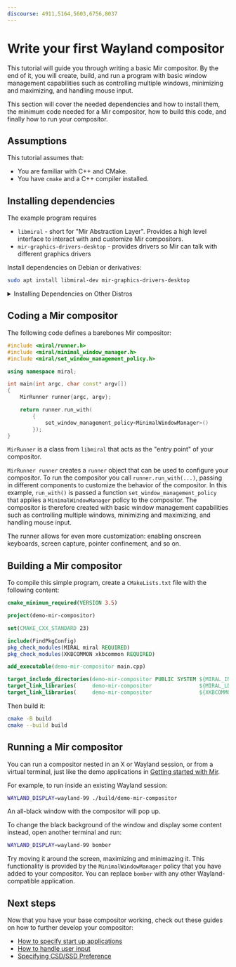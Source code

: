```yaml
---
discourse: 4911,5164,5603,6756,8037
---
```


# Write your first Wayland compositor
This tutorial will guide you through writing a basic Mir compositor. By the end of it, you will create, build, and run a program with basic window management
capabilities such as controlling multiple windows, minimizing and maximizing, and handling mouse input. 

This section will cover the needed dependencies and how to install them, the
minimum code needed for a Mir compositor, how to build this code, and finally
how to run your compositor.

## Assumptions

This tutorial assumes that:

* You are familiar with C++ and CMake.
* You have `cmake` and a C++ compiler installed.

## Installing dependencies

The example program requires 
* `libmiral` - short for "Mir Abstraction Layer". Provides a high level interface to interact with and customize Mir compositors.
* `mir-graphics-drivers-desktop` - provides drivers so Mir can talk with different graphics drivers

Install dependencies on Debian or derivatives:
```sh
sudo apt install libmiral-dev mir-graphics-drivers-desktop
```

<details>
<summary> Installing Dependencies on Other Distros </summary>

Instal dependencies on Fedora:
```sh
sudo dnf install mir-devel libxkbcommon
```
Install dependencies on Alpine:
```sh
sudo apk add mir-dev
```
</details>


## Coding a Mir compositor

The following code defines a barebones Mir compositor:

```cpp
#include <miral/runner.h>
#include <miral/minimal_window_manager.h>
#include <miral/set_window_management_policy.h>

using namespace miral;

int main(int argc, char const* argv[])
{
    MirRunner runner{argc, argv};

    return runner.run_with(
        {
            set_window_management_policy<MinimalWindowManager>()
        });
}
```


`MirRunner` is a class from `libmiral` that acts as the "entry point" of your compositor.

`MirRunner runner` creates a `runner` object that can be used to configure your compositor.  To run the compositor you call `runner.run_with(...)`, passing in different components to customize the behavior of the compositor. In this example, `run_with()` is passed a function `set_window_management_policy` that applies a `MinimalWindowManager` policy to the compositor. The compositor is therefore created with basic window management capabilities such as controlling multiple windows, minimizing and maximizing, and handling mouse input. 

The runner allows for even more customization: enabling onscreen keyboards, screen capture, pointer confinement, and so on. 

## Building a Mir compositor

To compile this simple program, create a `CMakeLists.txt` file with the following content:

```cmake
cmake_minimum_required(VERSION 3.5)

project(demo-mir-compositor)

set(CMAKE_CXX_STANDARD 23)

include(FindPkgConfig)
pkg_check_modules(MIRAL miral REQUIRED)
pkg_check_modules(XKBCOMMON xkbcommon REQUIRED)

add_executable(demo-mir-compositor main.cpp)

target_include_directories(demo-mir-compositor PUBLIC SYSTEM ${MIRAL_INCLUDE_DIRS})
target_link_libraries(     demo-mir-compositor               ${MIRAL_LDFLAGS})
target_link_libraries(     demo-mir-compositor               ${XKBCOMMON_LIBRARIES})
```

Then build it:
```sh
cmake -B build
cmake --build build
```

## Running a Mir compositor
You can run a compositor nested in an X or Wayland session, or from a virtual terminal, just like the demo applications in [Getting started with Mir](getting-started-with-mir.md). 

For example, to run inside an existing Wayland session:
```sh
WAYLAND_DISPLAY=wayland-99 ./build/demo-mir-compositor
```
An all-black window with the compositor will pop up.

To change the black background of the window and display some content instead, open another terminal and run:
```sh
WAYLAND_DISPLAY=wayland-99 bomber
```
Try moving it around the screen, maximizing and minimazing it. This functionality is provided by the `MinimalWindowManager` policy that you have added to your compositor. You can replace `bomber` with any other Wayland-compatible application.

## Next steps
Now that you have your base compositor working, check out these guides on how to further develop your compositor:

- [How to specify start up applications](/how-to/how-to-specify-startup-apps.md)
- [How to handle user input](/how-to/how-to-handle-keyboard-input.md)
- [Specifying CSD/SSD Preference](/how-to/specifying-csd-ssd-preference.md)
